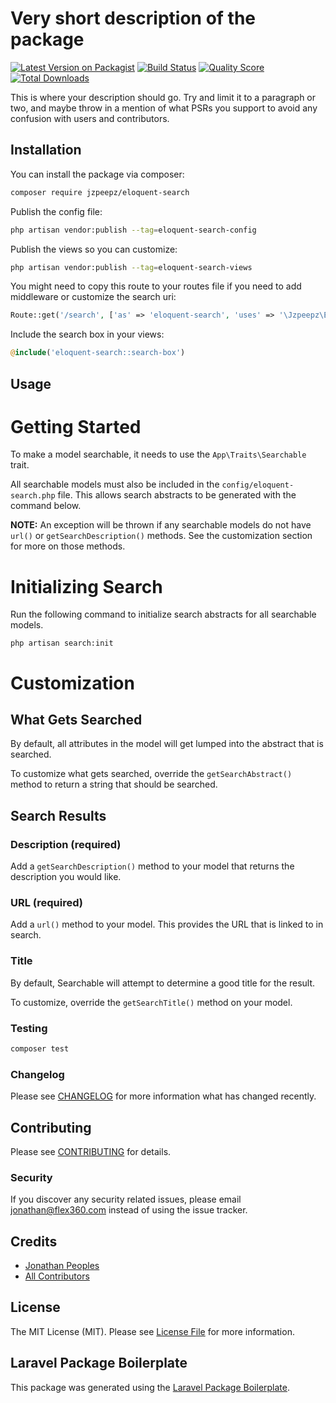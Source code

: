 # Very short description of the package

[![Latest Version on Packagist](https://img.shields.io/packagist/v/jzpeepz/eloquent-search.svg?style=flat-square)](https://packagist.org/packages/jzpeepz/eloquent-search)
[![Build Status](https://img.shields.io/travis/jzpeepz/eloquent-search/master.svg?style=flat-square)](https://travis-ci.org/jzpeepz/eloquent-search)
[![Quality Score](https://img.shields.io/scrutinizer/g/jzpeepz/eloquent-search.svg?style=flat-square)](https://scrutinizer-ci.com/g/jzpeepz/eloquent-search)
[![Total Downloads](https://img.shields.io/packagist/dt/jzpeepz/eloquent-search.svg?style=flat-square)](https://packagist.org/packages/jzpeepz/eloquent-search)

This is where your description should go. Try and limit it to a paragraph or two, and maybe throw in a mention of what PSRs you support to avoid any confusion with users and contributors.

## Installation

You can install the package via composer:

```bash
composer require jzpeepz/eloquent-search
```

Publish the config file:

```bash
php artisan vendor:publish --tag=eloquent-search-config
```

Publish the views so you can customize:

```bash
php artisan vendor:publish --tag=eloquent-search-views
```

You might need to copy this route to your routes file if you need to add middleware or customize the search uri:

```php
Route::get('/search', ['as' => 'eloquent-search', 'uses' => '\Jzpeepz\EloquentSearch\Http\Controllers\SearchController@index']);
```

Include the search box in your views:

```php
@include('eloquent-search::search-box')
```

## Usage

# Getting Started

To make a model searchable, it needs to use the `App\Traits\Searchable` trait.

All searchable models must also be included in the `config/eloquent-search.php` file. This allows search abstracts to be generated with the command below.

**NOTE:** An exception will be thrown if any searchable models do not have `url()` or `getSearchDescription()` methods. See the customization section for more on those methods.

# Initializing Search

Run the following command to initialize search abstracts for all searchable models.

`php artisan search:init`

# Customization

## What Gets Searched

By default, all attributes in the model will get lumped into the abstract that is searched.

To customize what gets searched, override the `getSearchAbstract()` method to return a string that should be searched.

## Search Results

### Description (required)

Add a `getSearchDescription()` method to your model that returns the description you would like.

### URL (required)

Add a `url()` method to your model. This provides the URL that is linked to in search.

### Title

By default, Searchable will attempt to determine a good title for the result.

To customize, override the `getSearchTitle()` method on your model.

### Testing

``` bash
composer test
```

### Changelog

Please see [CHANGELOG](CHANGELOG.md) for more information what has changed recently.

## Contributing

Please see [CONTRIBUTING](CONTRIBUTING.md) for details.

### Security

If you discover any security related issues, please email jonathan@flex360.com instead of using the issue tracker.

## Credits

- [Jonathan Peoples](https://github.com/jzpeepz)
- [All Contributors](../../contributors)

## License

The MIT License (MIT). Please see [License File](LICENSE.md) for more information.

## Laravel Package Boilerplate

This package was generated using the [Laravel Package Boilerplate](https://laravelpackageboilerplate.com).